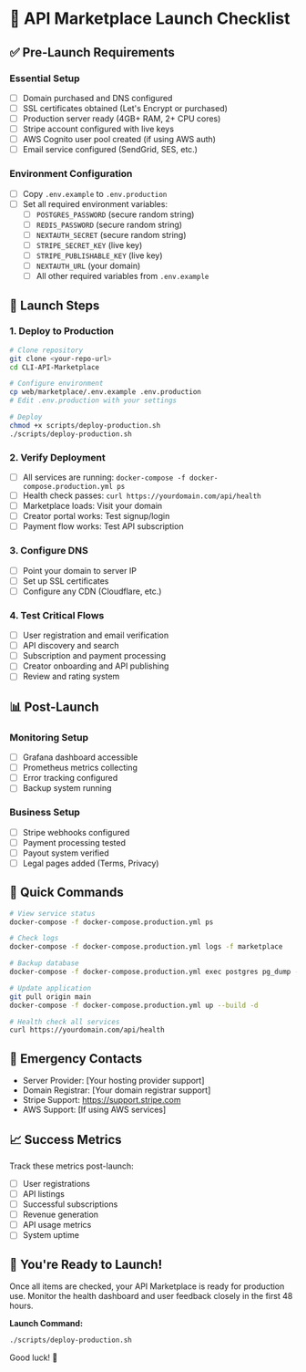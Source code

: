 # 🚀 API Marketplace Launch Checklist

## ✅ Pre-Launch Requirements

### Essential Setup
- [ ] Domain purchased and DNS configured
- [ ] SSL certificates obtained (Let's Encrypt or purchased)
- [ ] Production server ready (4GB+ RAM, 2+ CPU cores)
- [ ] Stripe account configured with live keys
- [ ] AWS Cognito user pool created (if using AWS auth)
- [ ] Email service configured (SendGrid, SES, etc.)

### Environment Configuration
- [ ] Copy `.env.example` to `.env.production`
- [ ] Set all required environment variables:
  - [ ] `POSTGRES_PASSWORD` (secure random string)
  - [ ] `REDIS_PASSWORD` (secure random string)
  - [ ] `NEXTAUTH_SECRET` (secure random string)
  - [ ] `STRIPE_SECRET_KEY` (live key)
  - [ ] `STRIPE_PUBLISHABLE_KEY` (live key)
  - [ ] `NEXTAUTH_URL` (your domain)
  - [ ] All other required variables from `.env.example`

## 🚀 Launch Steps

### 1. Deploy to Production
```bash
# Clone repository
git clone <your-repo-url>
cd CLI-API-Marketplace

# Configure environment
cp web/marketplace/.env.example .env.production
# Edit .env.production with your settings

# Deploy
chmod +x scripts/deploy-production.sh
./scripts/deploy-production.sh
```

### 2. Verify Deployment
- [ ] All services are running: `docker-compose -f docker-compose.production.yml ps`
- [ ] Health check passes: `curl https://yourdomain.com/api/health`
- [ ] Marketplace loads: Visit your domain
- [ ] Creator portal works: Test signup/login
- [ ] Payment flow works: Test API subscription

### 3. Configure DNS
- [ ] Point your domain to server IP
- [ ] Set up SSL certificates
- [ ] Configure any CDN (Cloudflare, etc.)

### 4. Test Critical Flows
- [ ] User registration and email verification
- [ ] API discovery and search
- [ ] Subscription and payment processing
- [ ] Creator onboarding and API publishing
- [ ] Review and rating system

## 📊 Post-Launch

### Monitoring Setup
- [ ] Grafana dashboard accessible
- [ ] Prometheus metrics collecting
- [ ] Error tracking configured
- [ ] Backup system running

### Business Setup
- [ ] Stripe webhooks configured
- [ ] Payment processing tested
- [ ] Payout system verified
- [ ] Legal pages added (Terms, Privacy)

## 🔧 Quick Commands

```bash
# View service status
docker-compose -f docker-compose.production.yml ps

# Check logs
docker-compose -f docker-compose.production.yml logs -f marketplace

# Backup database
docker-compose -f docker-compose.production.yml exec postgres pg_dump -U apidirect apidirect > backup.sql

# Update application
git pull origin main
docker-compose -f docker-compose.production.yml up --build -d

# Health check all services
curl https://yourdomain.com/api/health
```

## 🚨 Emergency Contacts

- Server Provider: [Your hosting provider support]
- Domain Registrar: [Your domain registrar support]
- Stripe Support: https://support.stripe.com
- AWS Support: [If using AWS services]

## 📈 Success Metrics

Track these metrics post-launch:
- [ ] User registrations
- [ ] API listings
- [ ] Successful subscriptions
- [ ] Revenue generation
- [ ] API usage metrics
- [ ] System uptime

## 🎉 You're Ready to Launch!

Once all items are checked, your API Marketplace is ready for production use. Monitor the health dashboard and user feedback closely in the first 48 hours.

**Launch Command:**
```bash
./scripts/deploy-production.sh
```

Good luck! 🎊